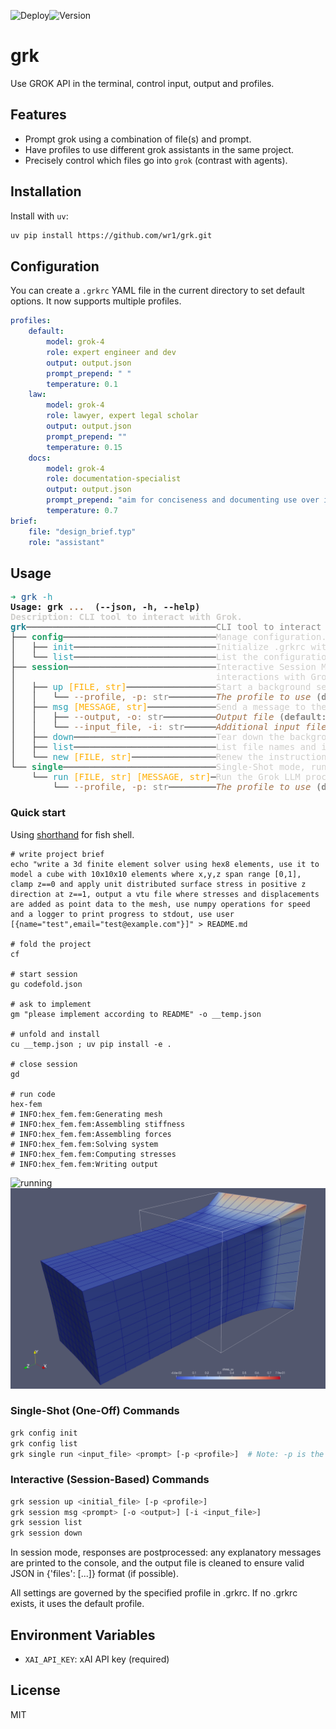![Deploy](https://github.com/wr1/grk/actions/workflows/tests.yml/badge.svg)![Version](https://img.shields.io/github/v/release/wr1/grk)
# grk

Use GROK API in the terminal, control input, output and profiles. 

## Features

- Prompt grok using a combination of file(s) and prompt.
- Have profiles to use different grok assistants in the same project.
- Precisely control which files go into `grok` (contrast with agents).

## Installation
<!-- With `pip`
```bash
pip install .  
```-->
Install with `uv`:
```bash
uv pip install https://github.com/wr1/grk.git
```





## Configuration
You can create a `.grkrc` YAML file in the current directory to set default options. It now supports multiple profiles.

```yaml
profiles:
    default:
        model: grok-4
        role: expert engineer and dev
        output: output.json
        prompt_prepend: " "
        temperature: 0.1  
    law:
        model: grok-4
        role: lawyer, expert legal scholar
        output: output.json
        prompt_prepend: ""
        temperature: 0.15
    docs:
        model: grok-4
        role: documentation-specialist
        output: output.json
        prompt_prepend: "aim for conciseness and documenting use over implementation, "
        temperature: 0.7  
brief:
    file: "design_brief.typ"
    role: "assistant"
```

## Usage
<pre><font color="#26A269"><b>➜</b></font> <font color="#12488B">grk</font> <font color="#2AA1B3">-h</font>
<b>Usage: grk </b><font color="#A2734C"><b>...</b></font><b> </b><font color="#2D2D2D"><b> (--json, -h, --help)</b></font>
<font color="#D0CFCC"><b>Description: CLI tool to interact with Grok.</b></font>
<font color="#228594"><b>grk</b></font><font color="#2D2D2D">────────────────────────────────────</font><font color="#8B8A88">CLI tool to interact with Grok.</font>
<font color="#2D2D2D">├── </font><font color="#26A269"><b>config</b></font><font color="#2D2D2D">─────────────────────────────</font><font color="#D0CFCC">Manage configuration.</font>
<font color="#2D2D2D">│   ├── </font><font color="#2AA1B3">init</font><font color="#2D2D2D">───────────────────────────</font><font color="#D0CFCC">Initialize .grkrc with default profiles.</font>
<font color="#2D2D2D">│   └── </font><font color="#2AA1B3">list</font><font color="#2D2D2D">───────────────────────────</font><font color="#D0CFCC">List the configurations from .grkrc with YAML syntax highlighting.</font>
<font color="#2D2D2D">├── </font><font color="#26A269"><b>session</b></font><font color="#2D2D2D">────────────────────────────</font><font color="#D0CFCC">Interactive Session Mode, manage background sessions for stateful, multi-query</font>
<font color="#2D2D2D">│   </font>                                   <font color="#D0CFCC">interactions with Grok.</font>
<font color="#2D2D2D">│   ├── </font><font color="#2AA1B3">up</font> <font color="#FFAF00">[FILE, str]</font><font color="#2D2D2D">─────────────────</font><font color="#D0CFCC">Start a background session process with initial codebase.</font>
<font color="#2D2D2D">│   │   └── </font><font color="#A2734C">--profile, -p</font><font color="#8B8A88">: str</font><font color="#2D2D2D">─────────</font><font color="#A2734C"><i>The profile to use</i></font><font color="#8B8A88"><b> (default: default)</b></font>
<font color="#2D2D2D">│   ├── </font><font color="#2AA1B3">msg</font> <font color="#FFAF00">[MESSAGE, str]</font><font color="#2D2D2D">─────────────</font><font color="#D0CFCC">Send a message to the background session.</font>
<font color="#2D2D2D">│   │   ├── </font><font color="#A2734C">--output, -o</font><font color="#8B8A88">: str</font><font color="#2D2D2D">──────────</font><font color="#A2734C"><i>Output file</i></font><font color="#8B8A88"><b> (default: __temp.json)</b></font>
<font color="#2D2D2D">│   │   └── </font><font color="#A2734C">--input_file, -i</font><font color="#8B8A88">: str</font><font color="#2D2D2D">──────</font><font color="#A2734C"><i>Additional input file</i></font>
<font color="#2D2D2D">│   ├── </font><font color="#2AA1B3">down</font><font color="#2D2D2D">───────────────────────────</font><font color="#D0CFCC">Tear down the background session process.</font>
<font color="#2D2D2D">│   ├── </font><font color="#2AA1B3">list</font><font color="#2D2D2D">───────────────────────────</font><font color="#D0CFCC">List file names and instruction synopses of the session.</font>
<font color="#2D2D2D">│   └── </font><font color="#2AA1B3">new</font> <font color="#FFAF00">[FILE, str]</font><font color="#2D2D2D">────────────────</font><font color="#D0CFCC">Renew the instruction stack with a new file, preparing for the next message.</font>
<font color="#2D2D2D">└── </font><font color="#26A269"><b>single</b></font><font color="#2D2D2D">─────────────────────────────</font><font color="#D0CFCC">Single-Shot mode, run one-off queries to Grok.</font>
<font color="#2D2D2D">    └── </font><font color="#2AA1B3">run</font> <font color="#FFAF00">[FILE, str] [MESSAGE, str]</font><font color="#2D2D2D">─</font><font color="#D0CFCC">Run the Grok LLM processing using the specified profile (single-shot mode).</font>
<font color="#2D2D2D">        └── </font><font color="#A2734C">--profile, -p</font><font color="#8B8A88">: str</font><font color="#2D2D2D">─────────</font><font color="#A2734C"><i>The profile to use</i></font><font color="#8B8A88"><b> (default: default)</b></font>
</pre>

### Quick start 

Using [shorthand](resources/shorthand.fish) for fish shell. 
```shell
# write project brief
echo "write a 3d finite element solver using hex8 elements, use it to model a cube with 10x10x10 elements where x,y,z span range [0,1], clamp z==0 and apply unit distributed surface stress in positive z direction at z==1, output a vtu file where stresses and displacements are added as point data to the mesh, use numpy operations for speed and a logger to print progress to stdout, use user [{name="test",email="test@example.com"}]" > README.md

# fold the project
cf 

# start session
gu codefold.json

# ask to implement
gm "please implement according to README" -o __temp.json

# unfold and install
cu __temp.json ; uv pip install -e . 

# close session
gd

# run code
hex-fem
# INFO:hex_fem.fem:Generating mesh
# INFO:hex_fem.fem:Assembling stiffness
# INFO:hex_fem.fem:Assembling forces
# INFO:hex_fem.fem:Solving system
# INFO:hex_fem.fem:Computing stresses
# INFO:hex_fem.fem:Writing output
```

![running](docs/assets/output.gif)
![output](docs/assets/screenshot1.png)

### Single-Shot (One-Off) Commands
```bash
grk config init
grk config list
grk single run <input_file> <prompt> [-p <profile>]  # Note: -p is the short form for --profile
```

### Interactive (Session-Based) Commands
```bash
grk session up <initial_file> [-p <profile>]
grk session msg <prompt> [-o <output>] [-i <input_file>]
grk session list
grk session down
```

In session mode, responses are postprocessed: any explanatory messages are printed to the console, and the output file is cleaned to ensure valid JSON in {'files': [...]} format (if possible).

<!-- ### Use with cfold
Chaining with [cfold](https://github.com/wr1/cfold) allows making whole codebase changes, example below using [fish shorthand](resources/shorthand.fish).
```bash
cf # fold the codebase, creates codefold.json
gu codefold.json # session up
gm "review the docs and sync with current cli" # message the session
cu __temp.json  # unfold the response 
...             # more messages
gd # close the session
``` -->

All settings are governed by the specified profile in .grkrc. If no .grkrc exists, it uses the default profile.

## Environment Variables

- `XAI_API_KEY`: xAI API key (required)

## License 
MIT



